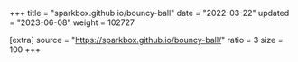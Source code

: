 +++
title = "sparkbox.github.io/bouncy-ball"
date = "2022-03-22"
updated = "2023-06-08"
weight = 102727

[extra]
source = "https://sparkbox.github.io/bouncy-ball/"
ratio = 3
size = 100
+++
